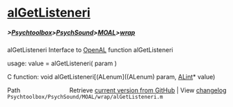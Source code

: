 # [alGetListeneri](alGetListeneri)
##### >[Psychtoolbox](Psychtoolbox)>[PsychSound](PsychSound)>[MOAL](MOAL)>[wrap](wrap)

alGetListeneri  Interface to [OpenAL](OpenAL) function alGetListeneri  
  
usage:  value = alGetListeneri( param )  
  
C function:  void alGetListeneri[(ALenum]((ALenum) param, [ALint](ALint)\* value)  




<div class="code_header" style="text-align:right;">
  <span style="float:left;">Path&nbsp;&nbsp;</span> <span class="counter">Retrieve <a href=
  "https://raw.github.com/Psychtoolbox-3/Psychtoolbox-3/beta/Psychtoolbox/PsychSound/MOAL/wrap/alGetListeneri.m">current version from GitHub</a> | View <a href=
  "https://github.com/Psychtoolbox-3/Psychtoolbox-3/commits/beta/Psychtoolbox/PsychSound/MOAL/wrap/alGetListeneri.m">changelog</a></span>
</div>
<div class="code">
  <code>Psychtoolbox/PsychSound/MOAL/wrap/alGetListeneri.m</code>
</div>

